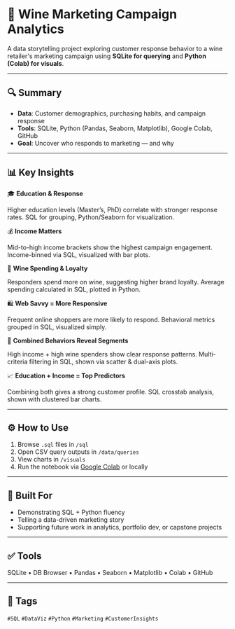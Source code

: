 # 🍷 Wine Marketing Campaign Analytics

A data storytelling project exploring customer response behavior to a wine retailer's marketing campaign using **SQLite for querying** and **Python (Colab) for visuals**.

---

## 🔍 Summary

- **Data**: Customer demographics, purchasing habits, and campaign response
- **Tools**: SQLite, Python (Pandas, Seaborn, Matplotlib), Google Colab, GitHub
- **Goal**: Uncover who responds to marketing — and why

---

## 📊 Key Insights

🎓 **Education & Response**

Higher education levels (Master’s, PhD) correlate with stronger response rates.
SQL for grouping, Python/Seaborn for visualization.

💰 **Income Matters**

Mid-to-high income brackets show the highest campaign engagement.
Income-binned via SQL, visualized with bar plots.

🍷 **Wine Spending & Loyalty**

Responders spend more on wine, suggesting higher brand loyalty.
Average spending calculated in SQL, plotted in Python.

🛍️ **Web Savvy = More Responsive**

Frequent online shoppers are more likely to respond.
Behavioral metrics grouped in SQL, visualized simply.

🧠 **Combined Behaviors Reveal Segments**

High income + high wine spenders show clear response patterns.
Multi-criteria filtering in SQL, shown via scatter & dual-axis plots.

📈 **Education + Income = Top Predictors**

Combining both gives a strong customer profile.
SQL crosstab analysis, shown with clustered bar charts.

---

## ⚙️ How to Use

1. Browse `.sql` files in `/sql`
2. Open CSV query outputs in `/data/queries`
3. View charts in `/visuals`
5. Run the notebook via [Google Colab](https://colab.research.google.com/) or locally

---

## 📌 Built For

- Demonstrating SQL + Python fluency
- Telling a data-driven marketing story
- Supporting future work in analytics, portfolio dev, or capstone projects

---

## ✅ Tools

SQLite • DB Browser • Pandas • Seaborn • Matplotlib • Colab • GitHub

---

## 📎 Tags

`#SQL` `#DataViz` `#Python` `#Marketing` `#CustomerInsights`



